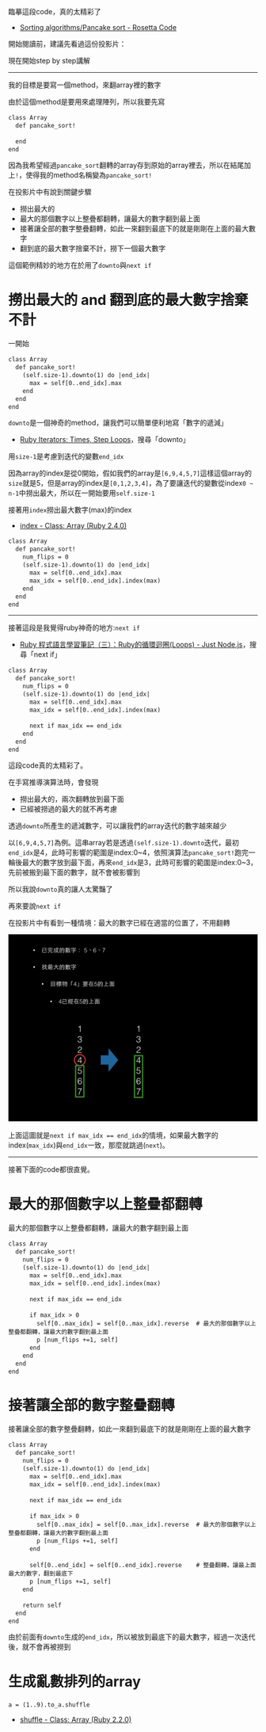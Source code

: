 臨摹這段code，真的太精彩了
- [Sorting algorithms/Pancake sort - Rosetta Code](https://rosettacode.org/wiki/Sorting_algorithms/Pancake_sort#Ruby)

開始閱讀前，建議先看過這份投影片：[]()

現在開始step by step講解

---

我的目標是要寫一個method，來翻array裡的數字

由於這個method是要用來處理陣列，所以我要先寫

```
class Array
  def pancake_sort!

  end
end
```

因為我希望經過`pancake_sort`翻轉的array存到原始的array裡去，所以在結尾加上`!`，使得我的method名稱變為`pancake_sort!`

在投影片中有說到關鍵步驟
- 撈出最大的
- 最大的那個數字以上整疊都翻轉，讓最大的數字翻到最上面
- 接著讓全部的數字整疊翻轉，如此一來翻到最底下的就是剛剛在上面的最大數字
- 翻到底的最大數字捨棄不計，撈下一個最大數字

這個範例精妙的地方在於用了`downto`與`next if`

# 撈出最大的 and 翻到底的最大數字捨棄不計

一開始

```
class Array
  def pancake_sort!
    (self.size-1).downto(1) do |end_idx|
      max = self[0..end_idx].max
    end
  end
end
```

`downto`是一個神奇的method，讓我們可以簡單便利地寫「數字的遞減」
- [Ruby Iterators: Times, Step Loops](https://www.dotnetperls.com/iterator-ruby)，搜尋「downto」

用`size-1`是考慮到迭代的變數`end_idx`

因為array的index是從0開始，假如我們的array是`[6,9,4,5,7]`這樣這個array的`size`就是5，但是array的index是`[0,1,2,3,4]`，為了要讓迭代的變數從index`0 ~ n-1`中撈出最大，所以在一開始要用`self.size-1`


接著用`index`撈出最大數字(max)的index
- [index - Class: Array (Ruby 2.4.0)](http://ruby-doc.org/core-2.4.0/Array.html#method-i-index)

```
class Array
  def pancake_sort!
    num_flips = 0
    (self.size-1).downto(1) do |end_idx|
      max = self[0..end_idx].max
      max_idx = self[0..end_idx].index(max)
    end
  end
end
```

---

接著這段是我覺得ruby神奇的地方:`next if`
- [Ruby 程式語言學習筆記（三）：Ruby的循環迴圈(Loops) - Just Node.js](https://nodejust.com/ruby-program-tutorials-loops-iterators/)，搜尋「next if」

```
class Array
  def pancake_sort!
    num_flips = 0
    (self.size-1).downto(1) do |end_idx|
      max = self[0..end_idx].max
      max_idx = self[0..end_idx].index(max)

      next if max_idx == end_idx
    end
  end
end
```

這段code真的太精彩了。

在手寫推導演算法時，會發現
- 撈出最大的，兩次翻轉放到最下面
- 已經被撈過的最大的就不再考慮

透過`downto`所產生的遞減數字，可以讓我們的array迭代的數字越來越少

以`[6,9,4,5,7]`為例。這串array若是透過`(self.size-1).downto`迭代，最初`end_idx`是4，此時可影響的範圍是index:0~4，依照演算法`pancake_sort!`跑完一輪後最大的數字放到最下面，再來`end_idx`是3，此時可影響的範圍是index:0~3，先前被搬到最下面的數字，就不會被影響到

所以我說`downto`真的讓人太驚豔了


再來要說`next if`

在投影片中有看到一種情境：最大的數字已經在適當的位置了，不用翻轉

![](./img/max_num_on_right_way.png)

上面這圖就是`next if max_idx == end_idx`的情境，如果最大數字的index(`max_idx`)與`end_idx`一致，那麼就跳過(`next`)。

---

接著下面的code都很直覺。

# 最大的那個數字以上整疊都翻轉

最大的那個數字以上整疊都翻轉，讓最大的數字翻到最上面

```
class Array
  def pancake_sort!
    num_flips = 0
    (self.size-1).downto(1) do |end_idx|
      max = self[0..end_idx].max
      max_idx = self[0..end_idx].index(max)

      next if max_idx == end_idx

      if max_idx > 0
        self[0..max_idx] = self[0..max_idx].reverse  # 最大的那個數字以上整疊都翻轉，讓最大的數字翻到最上面
        p [num_flips +=1, self]
      end
    end
  end
end
```

# 接著讓全部的數字整疊翻轉

接著讓全部的數字整疊翻轉，如此一來翻到最底下的就是剛剛在上面的最大數字

```
class Array
  def pancake_sort!
    num_flips = 0
    (self.size-1).downto(1) do |end_idx|
      max = self[0..end_idx].max
      max_idx = self[0..end_idx].index(max)

      next if max_idx == end_idx

      if max_idx > 0
        self[0..max_idx] = self[0..max_idx].reverse  # 最大的那個數字以上整疊都翻轉，讓最大的數字翻到最上面
        p [num_flips +=1, self]
      end

      self[0..end_idx] = self[0..end_idx].reverse    # 整疊翻轉，讓最上面最大的數字，翻到最底下
      p [num_flips +=1, self]
    end

    return self
  end
end
```

由於前面有`downto`生成的`end_idx`，所以被放到最底下的最大數字，經過一次迭代後，就不會再被撈到

# 生成亂數排列的array

`a = (1..9).to_a.shuffle`
- [shuffle - Class: Array (Ruby 2.2.0)](https://ruby-doc.org/core-2.2.0/Array.html#method-i-shuffle)
